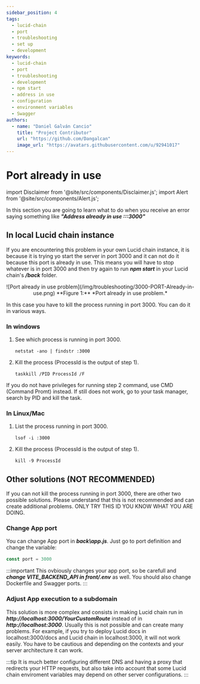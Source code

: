 ```yaml
---
sidebar_position: 4
tags: 
  - lucid-chain
  - port
  - troubleshooting
  - set up
  - development
keywords:
  - lucid-chain
  - port
  - troubleshooting
  - development
  - npm start
  - address in use
  - configuration
  - environment variables
  - Swagger
authors: 
  - name: "Daniel Galván Cancio"
    title: "Project Contributor"
    url: "https://github.com/Dangalcan"
    image_url: "https://avatars.githubusercontent.com/u/92941017"
---
```


# Port already in use

import Disclaimer from '@site/src/components/Disclaimer.js';
import Alert from '@site/src/components/Alert.js';

In this section you are going to learn what to do when you receive an error saying something like ***"Address already in use :::3000"***

## In local Lucid chain instance

If you are encountering this problem in your own Lucid chain instance, it is because it is trying yo start the server in port 3000 and it can not do it because this port is already in use. This means you will have to stop whatever is in port 3000 and then try again to run ***npm start*** in your Lucid chain's ***/back*** folder.

<div align="center">
![Port already in use problem](/img/troubleshooting/3000-PORT-Already-in-use.png)  
**Figure 1:** *Port already in use problem.*
</div>

In this case you have to kill the process running in port 3000. You can do it in various ways.

### In windows

1. See which process is running in port 3000.

    ```bin/bash
    netstat -ano | findstr :3000
    ```

2. Kill the process (ProcessId is the output of step 1).

    ```bin/bash
    taskkill /PID ProcessId /F
    ```

<Disclaimer>
If you do not have privileges for running step 2 command, use CMD (Command Promt) instead. If still does not work, go to your task manager, search by PID and kill the task.
</Disclaimer>

### In Linux/Mac

1. List the process running in port 3000.

    ```bin/bash
    lsof -i :3000
    ```

2. Kill the process (ProcessId is the output of step 1).

    ```bin/bash
    kill -9 ProcessId
    ```

## Other solutions (NOT RECOMMENDED)

If you can not kill the process running in port 3000, there are other two possible solutions. Please understand that this is not recommended and can create additional problems. ONLY TRY THIS ID YOU KNOW WHAT YOU ARE DOING.

### Change App port

You can change App port in ***back\app.js***. Just go to port definition and change the variable:

```js
const port = 3000
```

:::important
This ovbiously changes your app port, so be carefull and ***change VITE_BACKEND_API in front/.env*** as well. You should also change Dockerfile and Swagger ports.
:::

### Adjust App execution to a subdomain

This solution is more complex and consists in making Lucid chain run in ***http://localhost:3000/YourCustomRoute*** instead of in ***http://localhost:3000***. Usually this is not possible and can create many problems. For example, if you try to deploy Lucid docs in localhost:3000/docs and Lucid chain in localhost:3000, it will not work easily. You have to be cautious and depending on the contexts and your server architecture it can work.

:::tip
It is much better configuring different DNS and having a proxy that redirects your HTTP requests, but also take into account that some Lucid chain enviroment variables may depend on other server configurations.
:::

